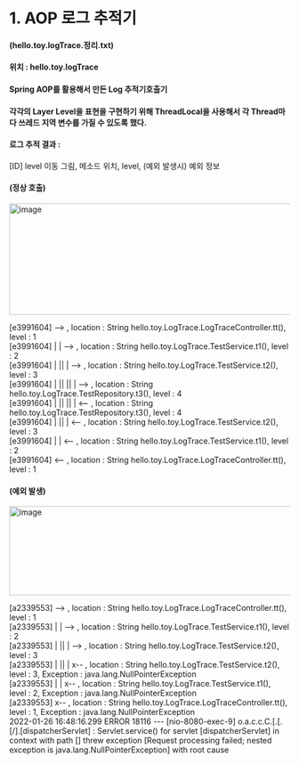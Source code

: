 

# 1. AOP 로그 추적기
#### (hello.toy.logTrace.정리.txt)    
#### 위치 : hello.toy.logTrace  
#### Spring AOP를 활용해서 만든 Log 추적기호출기  
#### 각각의 Layer Level을 표현을 구현하기 위해 ThreadLocal을 사용해서 각 Thread마다 쓰레드 지역 변수를 가질 수 있도록 했다.  
#### 로그 추적 결과 :
[ID]  level 이동 그림,  메소드 위치, level, (예외 발생시) 예외 정보  
#### (정상 호출)
<img src="https://i.ibb.co/qsF5D5P/image.png" alt="image" border="0" width="700" height="200">  

[e3991604]   --> , location : String hello.toy.LogTrace.LogTraceController.tt(), level : 1  
[e3991604]  |   | --> , location : String hello.toy.LogTrace.TestService.t1(), level : 2  
[e3991604]  |   ||   | --> , location : String hello.toy.LogTrace.TestService.t2(), level : 3  
[e3991604]  |   ||   ||   | --> , location : String hello.toy.LogTrace.TestRepository.t3(), level : 4  
[e3991604]  |   ||   ||   | <-- , location : String hello.toy.LogTrace.TestRepository.t3(), level : 4  
[e3991604]  |   ||   | <-- , location : String hello.toy.LogTrace.TestService.t2(), level : 3  
[e3991604]  |   | <-- , location : String hello.toy.LogTrace.TestService.t1(), level : 2  
[e3991604]   <-- , location : String hello.toy.LogTrace.LogTraceController.tt(), level : 1  

#### (예외 발생)
<img src="https://i.ibb.co/0GC2htz/image.png" alt="image" border="0" width="700" height="160">  

[a2339553]   --> , location : String hello.toy.LogTrace.LogTraceController.tt(), level : 1  
[a2339553]  |   | --> , location : String hello.toy.LogTrace.TestService.t1(), level : 2  
[a2339553]  |   ||   | --> , location : String hello.toy.LogTrace.TestService.t2(), level : 3  
[a2339553]  |   ||   | x-- , location : String hello.toy.LogTrace.TestService.t2(), level : 3, Exception : java.lang.NullPointerException  
[a2339553]  |   | x-- , location : String hello.toy.LogTrace.TestService.t1(), level : 2, Exception : java.lang.NullPointerException  
[a2339553]   x-- , location : String hello.toy.LogTrace.LogTraceController.tt(), level : 1, Exception : java.lang.NullPointerException  
2022-01-26 16:48:16.299 ERROR 18116 --- [nio-8080-exec-9] o.a.c.c.C.[.[.[/].[dispatcherServlet]    : Servlet.service() for servlet [dispatcherServlet] in context with path [] threw exception [Request processing failed; nested exception is java.lang.NullPointerException] with root cause
